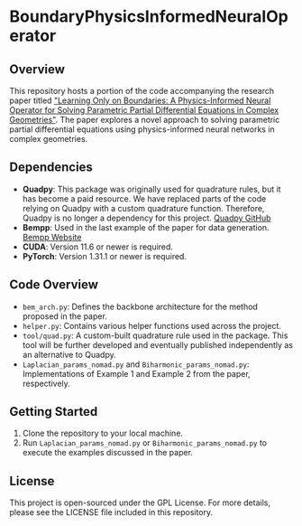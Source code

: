 # BoundaryPhysicsInformedNeuralOperator

## Overview
This repository hosts a portion of the code accompanying the research paper titled ["Learning Only on Boundaries: A Physics-Informed Neural Operator for Solving Parametric Partial Differential Equations in Complex Geometries"](https://arxiv.org/abs/2308.12939). The paper explores a novel approach to solving parametric partial differential equations using physics-informed neural networks in complex geometries.

## Dependencies
- **Quadpy**: This package was originally used for quadrature rules, but it has become a paid resource. We have replaced parts of the code relying on Quadpy with a custom quadrature function. Therefore, Quadpy is no longer a dependency for this project. [Quadpy GitHub](https://github.com/sigma-py/quadpy)
- **Bempp**: Used in the last example of the paper for data generation. [Bempp Website](https://bempp.com/)
- **CUDA**: Version 11.6 or newer is required.
- **PyTorch**: Version 1.31.1 or newer is required.

## Code Overview
- `bem_arch.py`: Defines the backbone architecture for the method proposed in the paper.
- `helper.py`: Contains various helper functions used across the project.
- `tool/quad.py`: A custom-built quadrature rule used in the package. This tool will be further developed and eventually published independently as an alternative to Quadpy.
- `Laplacian_params_nomad.py` and `Biharmonic_params_nomad.py`: Implementations of Example 1 and Example 2 from the paper, respectively.

## Getting Started
1. Clone the repository to your local machine.
2. Run `Laplacian_params_nomad.py` or `Biharmonic_params_nomad.py` to execute the examples discussed in the paper.

## License
This project is open-sourced under the GPL License. For more details, please see the LICENSE file included in this repository.
